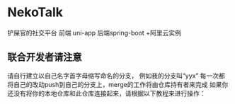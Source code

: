 # NekoTalk
铲屎官的社交平台
前端 uni-app 后端spring-boot +阿里云实例

## 联合开发者请注意
请自行建立以自己名字首字母缩写命名的分支， 例如我的分支叫“yyx”
每一次都将自己的改动push到自己的分支上，merge的工作将由仓库持有者来完成
如果你还没有将你的本地仓库和此仓库连接起来，请根据以下教程来进行操作：
```

```
